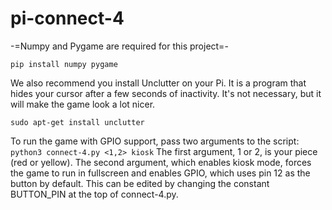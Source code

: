 # pi-connect-4

-=Numpy and Pygame are required for this project=-

 ```pip install numpy pygame```

We also recommend you install Unclutter on your Pi. It is a program that
hides your cursor after a few seconds of inactivity. It's not necessary,
but it will make the game look a lot nicer.

```sudo apt-get install unclutter```

To run the game with GPIO support, pass two arguments to the script:
```python3 connect-4.py <1,2> kiosk```
The first argument, 1 or 2, is your piece (red or yellow). The second argument,
which enables kiosk mode, forces the game to run in fullscreen and enables
GPIO, which uses pin 12 as the button by default. This can be edited by changing
the constant BUTTON_PIN at the top of connect-4.py.
